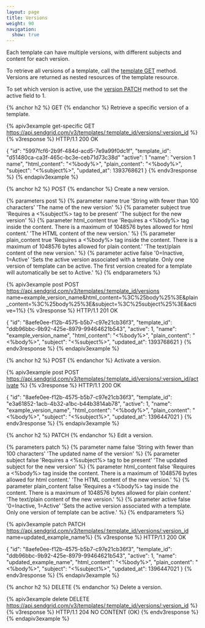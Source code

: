 ```yaml
---
layout: page
title: Versions
weight: 90
navigation:
  show: true
---
```


Each template can have multiple versions, with different subjects and 
content for each version.

To retrieve all versions of a template, call the [template
GET]({{root_url}}/API_Reference/Template_Engine_API/templates.html#-GET)
method. Versions are returned as nested resources of the template
resource.

To set which version is active, use the [version PATCH]({{root_url}}/API_Reference/Template_Engine_API/versions.html#-PATCH) method to set the
active field to 1.

{% anchor h2 %}
GET
{% endanchor %}
Retrieve a specific version of a template.

{% apiv3example get-specific GET https://api.sendgrid.com/v3/templates/:template_id/versions/:version_id %}
{% v3response %}
HTTP/1.1 200 OK

{
    "id": "5997fcf6-2b9f-484d-acd5-7e9a99f0dc1f",
    "template_id": "d51480ca-ca3f-465c-bc3e-ceb71d73c38d"
    "active": 1
    "name": "version 1 name",
    "html_content": "<%body%>",
    "plain_content": "<%body%>",
    "subject": "<%subject%>",
    "updated_at": 1393768621
}
{% endv3response %}
{% endapiv3example %}

{% anchor h2 %}
POST
{% endanchor %}
Create a new version.

{% parameters post %}
  {% parameter name true 'String with fewer than 100 characters' 'The name of the new version' %}
  {% parameter subject true 'Requires a <%subject%> tag to be present' 'The subject for the new version' %}
  {% parameter html_content true 'Requires a <%body%> tag inside the content. There is a maximum of 1048576 bytes allowed for html content.' 'The HTML content of the new version.' %}
  {% parameter plain_content true 'Requires a <%body%> tag inside the content. There is a maximum of 1048576 bytes allowed for plain content.' 'The text/plain content of the new version.' %}
  {% parameter active false '0=Inactive, 1=Active' 'Sets the active version associated with a template. Only one version of template can be active. The first version created for a template will automatically be set to Active.' %}
{% endparameters %}

{% apiv3example post POST https://api.sendgrid.com/v3/templates/:template_id/versions name=example_version_name&html_content=%3C%25body%25%3E&plain_content=%3C%25body%25%3E&subject=%3C%25subject%25%3E&active=1%}
  {% v3response %}
HTTP/1.1 201 OK

{
    "id": "8aefe0ee-f12b-4575-b5b7-c97e21cb36f3",
    "template_id": "ddb96bbc-9b92-425e-8979-99464621b543",
    "active": 1,
    "name": "example_version_name",
    "html_content": "<%body%>",
    "plain_content": "<%body%>",
    "subject": "<%subject%>",
    "updated_at": 1393768621
}
  {% endv3response %}
{% endapiv3example %}

{% anchor h2 %}
POST
{% endanchor %}
Activate a version.

{% apiv3example post POST https://api.sendgrid.com/v3/templates/:template_id/versions/:version_id/activate %}
  {% v3response %}
HTTP/1.1 200 OK

{
    "id": "8aefe0ee-f12b-4575-b5b7-c97e21cb36f3",
    "template_id": "e3a61852-1acb-4b32-a1bc-b44b3814ab78",
    "active": 1,
    "name": "example_version_name",
    "html_content": "<%body%>",
    "plain_content": "<%body%>",
    "subject": "<%subject%>",
    "updated_at": 1396447021
}
  {% endv3response %}
{% endapiv3example %}

{% anchor h2 %}
PATCH
{% endanchor %}
Edit a version.

{% parameters patch %}
  {% parameter name false 'String with fewer than 100 characters' 'The updated name of the version' %}
  {% parameter subject false 'Requires a <%subject%> tag to be present' 'The updated subject for the new version' %}
  {% parameter html_content false 'Requires a <%body%> tag inside the content. There is a maximum of 1048576 bytes allowed for html content.' 'The HTML content of the new version.' %}
  {% parameter plain_content false 'Requires a <%body%> tag inside the content. There is a maximum of 1048576 bytes allowed for plain content.' 'The text/plain content of the new version.' %}
  {% parameter active false '0=Inactive, 1=Active' 'Sets the active version associated with a template. Only one version of template can be active.' %}
{% endparameters %}

{% apiv3example patch PATCH https://api.sendgrid.com/v3/templates/:template_id/versions/:version_id name=updated_example_name%}
  {% v3response %}
HTTP/1.1 200 OK

{
    "id": "8aefe0ee-f12b-4575-b5b7-c97e21cb36f3",
    "template_id": "ddb96bbc-9b92-425e-8979-99464621b543",
    "active": 1,
    "name": "updated_example_name",
    "html_content": "<%body%>",
    "plain_content": "<%body%>",
    "subject": "<%subject%>",
    "updated_at": 1396447021
}
{% endv3response %}
{% endapiv3example %}

{% anchor h2 %}
DELETE
{% endanchor %}
Delete a version.

{% apiv3example delete DELETE https://api.sendgrid.com/v3/templates/:template_id/versions/:version_id %}
  {% v3response %}
HTTP/1.1 204 NO CONTENT (OK)
{% endv3response %}
{% endapiv3example %}
